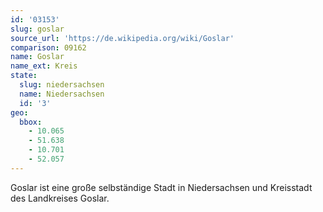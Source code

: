```yaml
---
id: '03153'
slug: goslar
source_url: 'https://de.wikipedia.org/wiki/Goslar'
comparison: 09162
name: Goslar
name_ext: Kreis
state:
  slug: niedersachsen
  name: Niedersachsen
  id: '3'
geo:
  bbox:
    - 10.065
    - 51.638
    - 10.701
    - 52.057
---
```


Goslar ist eine große selbständige Stadt in Niedersachsen und Kreisstadt des Landkreises Goslar.

